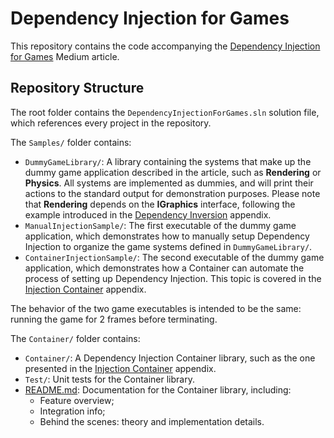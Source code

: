 # Dependency Injection for Games
This repository contains the code accompanying the [Dependency Injection for Games](https://medium.com/p/519cf2a545ee) Medium article.

## Repository Structure
The root folder contains the `DependencyInjectionForGames.sln` solution file, which references every project in the repository.

The `Samples/` folder contains:
* `DummyGameLibrary/`: A library containing the systems that make up the dummy game application described in the article, such as __Rendering__ or __Physics__. All systems are implemented as dummies, and will print their actions to the standard output for demonstration purposes. Please note that  __Rendering__ depends on the __IGraphics__ interface, following the example introduced in the [Dependency Inversion](https://medium.com/p/20c3dada66c4) appendix.
* `ManualInjectionSample/`: The first executable of the dummy game application, which demonstrates how to manually setup Dependency Injection to organize the game systems defined in `DummyGameLibrary/`.
* `ContainerInjectionSample/`: The second executable of the dummy game application, which demonstrates how a Container can automate the process of setting up Dependency Injection. This topic is covered in the [Injection Container](https://medium.com/p/fef5ab414a53) appendix.
  
The behavior of the two game executables is intended to be the same: running the game for 2 frames before terminating.

The `Container/` folder contains:
* `Container/`: A Dependency Injection Container library, such as the one presented in the [Injection Container](https://medium.com/p/fef5ab414a53) appendix.
* `Test/`: Unit tests for the Container library.
* [README.md](Container/README.md): Documentation for the Container library, including:
  * Feature overview;
  * Integration info;
  * Behind the scenes: theory and implementation details.
